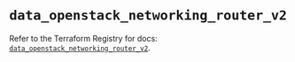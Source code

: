 # `data_openstack_networking_router_v2`

Refer to the Terraform Registry for docs: [`data_openstack_networking_router_v2`](https://registry.terraform.io/providers/terraform-provider-openstack/openstack/3.0.0/docs/data-sources/networking_router_v2).
